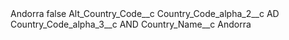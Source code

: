 <?xml version="1.0" encoding="UTF-8"?>
<CustomMetadata xmlns="http://soap.sforce.com/2006/04/metadata" xmlns:xsi="http://www.w3.org/2001/XMLSchema-instance" xmlns:xsd="http://www.w3.org/2001/XMLSchema">
    <label>Andorra</label>
    <protected>false</protected>
    <values>
        <field>Alt_Country_Code__c</field>
        <value xsi:nil="true"/>
    </values>
    <values>
        <field>Country_Code_alpha_2__c</field>
        <value xsi:type="xsd:string">AD</value>
    </values>
    <values>
        <field>Country_Code_alpha_3__c</field>
        <value xsi:type="xsd:string">AND</value>
    </values>
    <values>
        <field>Country_Name__c</field>
        <value xsi:type="xsd:string">Andorra</value>
    </values>
</CustomMetadata>
